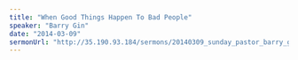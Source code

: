 ```yaml
---
title: "When Good Things Happen To Bad People"
speaker: "Barry Gin"
date: "2014-03-09"
sermonUrl: "http://35.190.93.184/sermons/20140309_sunday_pastor_barry_gin_when_good_things_happen_to_bad_people.mp3"
---
```

